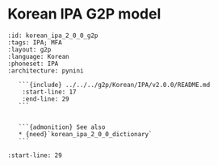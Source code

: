
# Korean IPA G2P model

``````{g2p} Korean IPA G2P model
:id: korean_ipa_2_0_0_g2p
:tags: IPA; MFA
:layout: g2p
:language: Korean
:phoneset: IPA
:architecture: pynini

   ```{include} ../../../g2p/Korean/IPA/v2.0.0/README.md
    :start-line: 17
    :end-line: 29
   ```


   ```{admonition} See also
   * {need}`korean_ipa_2_0_0_dictionary`
   ```
``````

```{include} ../../../g2p/Korean/IPA/v2.0.0/README.md
:start-line: 29
```
